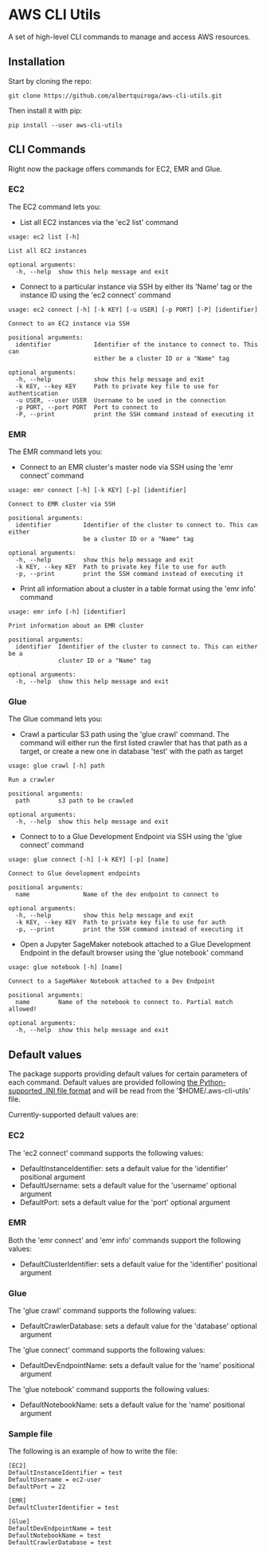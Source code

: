 # AWS CLI Utils
A set of high-level CLI commands to manage and access AWS resources. 

## Installation

Start by cloning the repo:

```
git clone https://github.com/albertquiroga/aws-cli-utils.git
```

Then install it with pip:

```
pip install --user aws-cli-utils
```

## CLI Commands
Right now the package offers commands for EC2, EMR and Glue. 

### EC2
The EC2 command lets you:

* List all EC2 instances via the 'ec2 list' command

```
usage: ec2 list [-h]

List all EC2 instances

optional arguments:
  -h, --help  show this help message and exit
```

* Connect to a particular instance via SSH by either its 'Name' tag or the instance ID using the 'ec2 connect' command

```
usage: ec2 connect [-h] [-k KEY] [-u USER] [-p PORT] [-P] [identifier]

Connect to an EC2 instance via SSH

positional arguments:
  identifier            Identifier of the instance to connect to. This can
                        either be a cluster ID or a "Name" tag

optional arguments:
  -h, --help            show this help message and exit
  -k KEY, --key KEY     Path to private key file to use for authentication
  -u USER, --user USER  Username to be used in the connection
  -p PORT, --port PORT  Port to connect to
  -P, --print           print the SSH command instead of executing it
```

### EMR

The EMR command lets you:

* Connect to an EMR cluster's master node via SSH using the 'emr connect' command

```
usage: emr connect [-h] [-k KEY] [-p] [identifier]

Connect to EMR cluster via SSH

positional arguments:
  identifier         Identifier of the cluster to connect to. This can either
                     be a cluster ID or a "Name" tag

optional arguments:
  -h, --help         show this help message and exit
  -k KEY, --key KEY  Path to private key file to use for auth
  -p, --print        print the SSH command instead of executing it
```

* Print all information about a cluster in a table format using the 'emr info' command

```
usage: emr info [-h] [identifier]

Print information about an EMR cluster

positional arguments:
  identifier  Identifier of the cluster to connect to. This can either be a
              cluster ID or a "Name" tag

optional arguments:
  -h, --help  show this help message and exit
```

### Glue

The Glue command lets you:

* Crawl a particular S3 path using the 'glue crawl' command. The command will either run the first listed crawler that has that path as a target, or create a new one in database 'test' with the path as target 

```
usage: glue crawl [-h] path

Run a crawler

positional arguments:
  path        s3 path to be crawled

optional arguments:
  -h, --help  show this help message and exit
```

* Connect to to a Glue Development Endpoint via SSH using the 'glue connect' command

```
usage: glue connect [-h] [-k KEY] [-p] [name]

Connect to Glue development endpoints

positional arguments:
  name               Name of the dev endpoint to connect to

optional arguments:
  -h, --help         show this help message and exit
  -k KEY, --key KEY  Path to private key file to use for auth
  -p, --print        print the SSH command instead of executing it
```

* Open a Jupyter SageMaker notebook attached to a Glue Development Endpoint in the default browser using the 'glue notebook' command

```
usage: glue notebook [-h] [name]

Connect to a SageMaker Notebook attached to a Dev Endpoint

positional arguments:
  name        Name of the notebook to connect to. Partial match allowed!

optional arguments:
  -h, --help  show this help message and exit
``` 

## Default values

The package supports providing default values for certain parameters of each command. Default values are provided following [the Python-supported .INI file format](https://docs.python.org/3/library/configparser.html#supported-ini-file-structure) and will be read from the '$HOME/.aws-cli-utils' file.

Currently-supported default values are:

### EC2  

The 'ec2 connect' command supports the following values:

* DefaultInstanceIdentifier: sets a default value for the 'identifier' positional argument
* DefaultUsername: sets a default value for the 'username' optional argument
* DefaultPort: sets a default value for the 'port' optional argument

### EMR

Both the 'emr connect' and 'emr info' commands support the following values:

* DefaultClusterIdentifier: sets a default value for the 'identifier' positional argument

### Glue

The 'glue crawl' command supports the following values:

* DefaultCrawlerDatabase: sets a default value for the 'database' optional argument

The 'glue connect' command supports the following values:

* DefaultDevEndpointName: sets a default value for the 'name' positional argument

The 'glue notebook' command supports the following values:

* DefaultNotebookName: sets a default value for the 'name' positional argument

### Sample file

The following is an example of how to write the file:

```
[EC2]
DefaultInstanceIdentifier = test
DefaultUsername = ec2-user
DefaultPort = 22

[EMR]
DefaultClusterIdentifier = test

[Glue]
DefaultDevEndpointName = test
DefaultNotebookName = test
DefaultCrawlerDatabase = test
```
